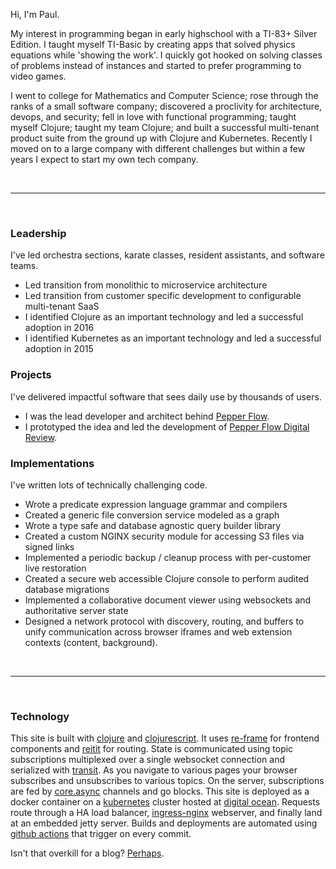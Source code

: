 Hi, I'm Paul.

My interest in programming began in early highschool with a TI-83+ Silver Edition.
I taught myself TI-Basic by creating apps that solved physics equations while 'showing the work'. 
I quickly got hooked on solving classes of problems instead of instances and started to prefer 
programming to video games.

I went to college for Mathematics and Computer Science; rose through the ranks of a small software company;
discovered a proclivity for architecture, devops, and security; fell in love with functional programming; 
taught myself Clojure; taught my team Clojure; and built a successful multi-tenant product suite from the 
ground up with Clojure and Kubernetes. Recently I moved on to a large company with different challenges but 
within a few years I expect to start my own tech company.

<br/>

___

<br/>

### Leadership

I've led orchestra sections, karate classes, resident assistants, and software teams.

- Led transition from monolithic to microservice architecture
- Led transition from customer specific development to configurable multi-tenant SaaS
- I identified Clojure as an important technology and led a successful adoption in 2016
- I identified Kubernetes as an important technology and led a successful adoption in 2015

### Projects

I've delivered impactful software that sees daily use by thousands of users.

- I was the lead developer and architect behind [Pepper Flow](https://www.vodori.com/products/pepper-flow-commercial/).
- I prototyped the idea and led the development of [Pepper Flow Digital Review](https://www.vodori.com/products/pepper-flow-digital-review/).


### Implementations

I've written lots of technically challenging code.

- Wrote a predicate expression language grammar and compilers
- Created a generic file conversion service modeled as a graph
- Wrote a type safe and database agnostic query builder library
- Created a custom NGINX security module for accessing S3 files via signed links
- Implemented a periodic backup / cleanup process with per-customer live restoration
- Created a secure web accessible Clojure console to perform audited database migrations
- Implemented a collaborative document viewer using websockets and authoritative server state
- Designed a network protocol with discovery, routing, and buffers to unify communication across browser iframes and web extension contexts (content, background).

<br/>

___

<br/>

### Technology

This site is built with [clojure](https://clojure.org/about/rationale) and
[clojurescript](https://clojurescript.org/about/rationale). It uses [re-frame](https://github.com/Day8/re-frame) 
for frontend components and [reitit](https://github.com/metosin/reitit) for routing. State is 
communicated using topic subscriptions multiplexed over a single websocket connection and serialized 
with [transit](https://github.com/cognitect/transit-format). As you navigate to various pages your 
browser subscribes and unsubscribes to various topics. On the server, subscriptions are fed by 
[core.async](https://github.com/clojure/core.async) channels and go blocks. This site is deployed
as a docker container on a [kubernetes](https://kubernetes.io/) cluster hosted at [digital ocean](https://www.digitalocean.com/).
Requests route through a HA load balancer, [ingress-nginx](https://github.com/kubernetes/ingress-nginx) webserver, and finally land 
at an embedded jetty server. Builds and deployments are automated using [github actions](https://github.com/features/actions)
that trigger on every commit.


Isn't that overkill for a blog? [Perhaps](https://www.youtube.com/watch?v=KwIo9Y9iJ6A).